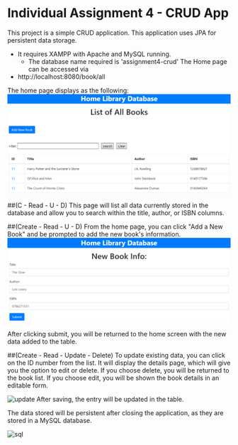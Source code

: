 # Individual Assignment 4 - CRUD App
This project is a simple CRUD application. This application uses JPA for persistent data storage. 
- It requires XAMPP with Apache and MySQL running. 
	- The database name required is 'assignment4-crud'
The Home page can be accessed via 
- http://localhost:8080/book/all

The home page displays as the following:
![home](images/home.PNG)

##(C - Read - U - D)
This page will list all data currently stored in the database and allow you to search within the title, author, or ISBN columns. 

##(Create - Read - U - D)
From the home page, you can click "Add a New Book" and be prompted to add the new book's information.
![add](images/addbook.PNG)

After clicking submit, you will be returned to the home screen with the new data added to the table. 

##(Create - Read - Update - Delete)
To update existing data, you can click on the ID number from the list. It will display the details page, which will give you the option to edit or delete. If you choose delete, you will be returned to the book list. If you choose edit, you will be shown the book details in an editable form.

![update](update.PNG)
After saving, the entry will be updated in the table. 

The data stored will be persistent after closing the application, as they are stored in a MySQL database. 

![sql](sqldata.PNG)